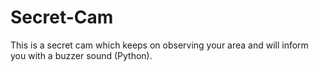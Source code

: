 # Secret-Cam
This is a secret cam which keeps on observing your area and will inform you with a buzzer sound (Python).
